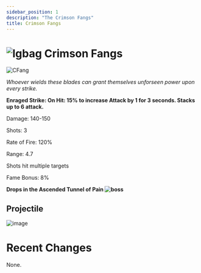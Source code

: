 ```yaml
---
sidebar_position: 1
description: "The Crimson Fangs"
title: Crimson Fangs
---
```


# ![lgbag](https://media.discordapp.net/attachments/1026159786313650256/1045193424116133948/Legendary_Bag.png?width=67&height=67) Crimson Fangs

![CFang](https://i.imgur.com/pcp26pb.png)

<i>Whoever wields these blades can grant themselves unforseen power upon every strike.</i>

**Enraged Strike: On Hit: 15% to increase Attack by 1 for 3 seconds. Stacks up to 6 attack.**

Damage: 140-150

Shots: 3

Rate of Fire: 120% 

Range: 4.7

Shots hit multiple targets


Fame Bonus: 8%



**Drops in the Ascended Tunnel of Pain ![boss](https://media.discordapp.net/attachments/1160413917747617853/1160414185302265876/Allseeing_Horror.png?ex=653492ed&is=65221ded&hm=f8b19188fae75dbb7167842e79d20bf27fcd278fc59de4d478b73e9d6d733428&=&width=190&height=176)**

## Projectile

![image](https://cdn.discordapp.com/attachments/1160376179996496013/1170801862686036040/crim_blades.gif?ex=6591bc34&is=657f4734&hm=497668c4c6f5348aa8a472a44cee9950b8ba0a6abb4d0947d10c5c305301d5d5&)


# Recent Changes
None.
